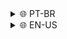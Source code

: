 <details><summary>🌐 PT-BR</summary> <p/>
  <h1> Power-DoS </h1>
  Power-DoS é uma mini ferramenta de Negação de Serviço (DoS). Ela oferece:
  
   * UDP Flooding
   * Multi-threading
   * Um código rápido e compacto
   * Uma interface de texto interativa
   * Ataques configuráveis
     
## Como usar?

Primeiramente, clone ela: <p/>
```
git clone https://github.com/Black-Hell-Team/Power-DoS.git
```
Agora, entre no diretório clonado: <p/>
```
cd Power-DoS 
```
E então, inicie a ferramenta utilizando python3 <p/>
```
python3 powerdos.py <ip> <porta> <tamanho dos pacotes> <threads>
# Ou simplesmente
python3 powerdos.py
```
Você pode inciar ela sem parâmetros (ou faltando alguns), e inserir as informações pela interface de texto
## Aviso:
NÃO cometa crimes com esta ferramenta, eu não me responsabilizo por quaisquer danos causados por ela. Note que esta é uma ferramenta simples, isto significa que sozinha ela difícilmente é capaz de causar algum dano significativo. Use apenas com intuitos educativos e/ou de aprendizado.
</details>
<details><summary>🌐 EN-US</summary>
  <h1> Power-DoS  </h1> <p/>
Power-DoS is a mini Denial Of Service tool. It features:
  
 * UDP Flooding
 * Multi-threading
 * Fast and small code
 * Interactive text interface
 * Configurable attacks

## How to use it?

Firstly, gitclone it: <p/>
```
git clone https://github.com/Black-Hell-Team/Power-DoS.git
```
Now, get into the cloned directory: <p/>
```
cd Power-DoS 
```
And then, simply start the tool using python3 (arguments are still not supported, use the interactive interface instead) <p/>
```
python3 powerdos.py <ip> <port> <packet_size> <threads>
# Or simply
python3 powerdos.py
```
You can initiate it without any parameters, or missing any. It will be prompted to you.
## Disclaimer:
Do NOT commit any illegal activities with it. I am not responsible for any harm caused using this tool. Note that this is a simple tool that alone is hard to cause any real consequences, use it only with educative/learning purposes.
</details>
